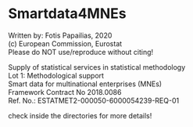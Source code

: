 # Smartdata4MNEs
Written by: Fotis Papailias, 2020 \
(c) European Commission, Eurostat \
Please do NOT use/reproduce without citing!

Supply of statistical services in statistical methodology \
Lot 1: Methodological support \
Smart data for multinational enterprises (MNEs) \
Framework Contract No 2018.0086 \
Ref. No.: ESTATMET2-000050-6000054239-REQ-01

check inside the directories for more details!
